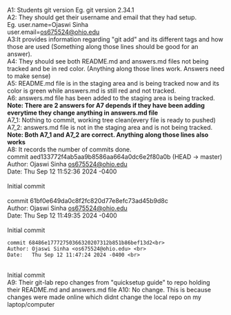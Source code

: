 A1: Students git version Eg. git version 2.34.1 <br>
A2: They should get their username and email that they had setup.<br> 
    Eg. user.name=Ojaswi Sinha <br>
    user.email=os675524@ohio.edu <br>
A3:It provides information regarding "git add" and its different tags and how those are used (Something along those lines should be good for an answer).<br>
A4: They should see both README.md and answers.md files not being tracked and be in red color. (Anything along those lines work. Answers need to make sense)<br>
A5: README.md file is in the staging area and is being tracked now and its color is green while answers.md is still red and not tracked.<br>
A6: answers.md file has been added to the staging area is being tracked. <br>
**Note: There are 2 answers for A7 depends if they have been adding everytime they change anything in answers.md file** <br>
A7_1: Nothing to commit, working tree clean(every file is ready to pushed)<br>
A7_2: answers.md file is not in the staging area and is not being tracked.<br>
**Note: Both A7_1 and A7_2 are correct. Anything along those lines also works**<br>
A8: It records the number of commits done. <br>
    commit aed133772f4ab5aa9b8586aa664a0dc6e2f80a0b (HEAD -> master)<br>
    Author: Ojaswi Sinha <os675524@ohio.edu><br>
    Date:   Thu Sep 12 11:52:36 2024 -0400<br>
<br>
        Initial commit<br>
<br>
    commit 61bf0e649da0c8f2fc820d77e8efc73ad45b9d8c<br>
    Author: Ojaswi Sinha <os675524@ohio.edu><br>
    Date:   Thu Sep 12 11:49:35 2024 -0400<br>
<br>
        Initial commit<br>

    commit 68486e17772750366320207312b851b86bef13d2<br>
    Author: Ojaswi Sinha <os675524@ohio.edu> <br>
    Date:   Thu Sep 12 11:47:24 2024 -0400 <br>
<br>
        Initial commit<br>
A9: Their git-lab repo changes from "quicksetup guide" to repo holding their README.md and answers.md file
A10: No change. This is because changes were made online which didnt change the local repo on my laptop/computer